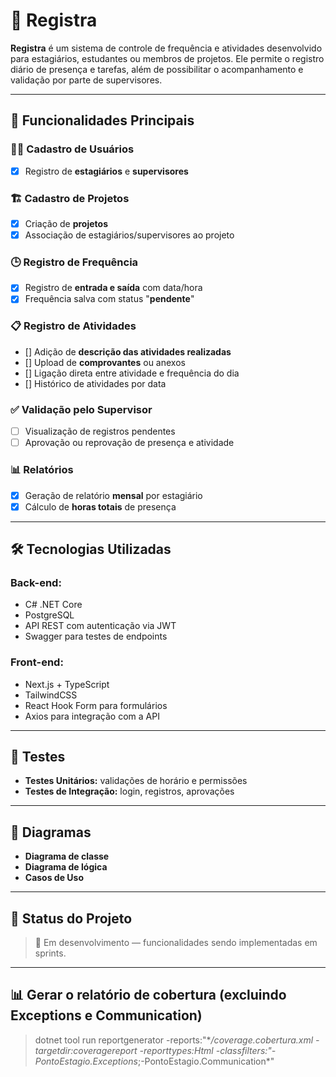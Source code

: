 # 📘 Registra

**Registra** é um sistema de controle de frequência e atividades desenvolvido para estagiários, estudantes ou membros de projetos. Ele permite o registro diário de presença e tarefas, além de possibilitar o acompanhamento e validação por parte de supervisores.

---

## 🚀 Funcionalidades Principais

### 🧑‍💼 Cadastro de Usuários

- [x] Registro de **estagiários** e **supervisores**

### 🏗️ Cadastro de Projetos

- [x] Criação de **projetos**
- [x] Associação de estagiários/supervisores ao projeto

### 🕒 Registro de Frequência

- [x] Registro de **entrada e saída** com data/hora
- [x] Frequência salva com status "**pendente**"

### 📋 Registro de Atividades

- [] Adição de **descrição das atividades realizadas**
- [] Upload de **comprovantes** ou anexos
- [] Ligação direta entre atividade e frequência do dia
- [] Histórico de atividades por data

### ✅ Validação pelo Supervisor

- [ ] Visualização de registros pendentes
- [ ] Aprovação ou reprovação de presença e atividade

### 📊 Relatórios

- [x] Geração de relatório **mensal** por estagiário
- [x] Cálculo de **horas totais** de presença

---

## 🛠️ Tecnologias Utilizadas

### Back-end:

- C# .NET Core
- PostgreSQL
- API REST com autenticação via JWT
- Swagger para testes de endpoints

### Front-end:

- Next.js + TypeScript
- TailwindCSS
- React Hook Form para formulários
- Axios para integração com a API

---

## 🧪 Testes

- **Testes Unitários:** validações de horário e permissões
- **Testes de Integração:** login, registros, aprovações

---

## 📐 Diagramas

- **Diagrama de classe**
- **Diagrama de lógica**
- **Casos de Uso**

---

## 📌 Status do Projeto

> 🔄 Em desenvolvimento — funcionalidades sendo implementadas em sprints.

---

## 📊 Gerar o relatório de cobertura (excluindo Exceptions e Communication)

> dotnet tool run reportgenerator -reports:"\*_/coverage.cobertura.xml -targetdir:coveragereport -reporttypes:Html -classfilters:"-PontoEstagio.Exceptions_;-PontoEstagio.Communication\*"
